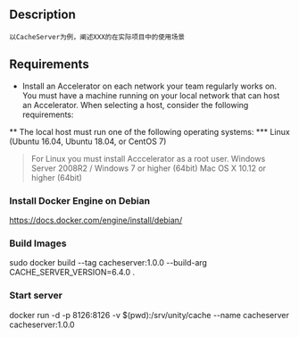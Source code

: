 ## Description
    以CacheServer为例，阐述XXX的在实际项目中的使用场景
## Requirements
* Install an Accelerator on each network your team regularly works on. You must have a machine running on your local network that can host an Accelerator. When selecting a host, consider the following requirements:

** The local host must run one of the following operating systems:
*** Linux (Ubuntu 16.04, Ubuntu 18.04, or CentOS 7)
> For Linux you must install Acccelerator as a root user.
> Windows Server 2008R2 / Windows 7 or higher (64bit)
> Mac OS X 10.12 or higher (64bit)

### Install Docker Engine on Debian
https://docs.docker.com/engine/install/debian/

### Build Images
sudo docker build --tag cacheserver:1.0.0 --build-arg CACHE_SERVER_VERSION=6.4.0 .

### Start server
docker run -d -p 8126:8126 -v $(pwd):/srv/unity/cache --name cacheserver cacheserver:1.0.0
